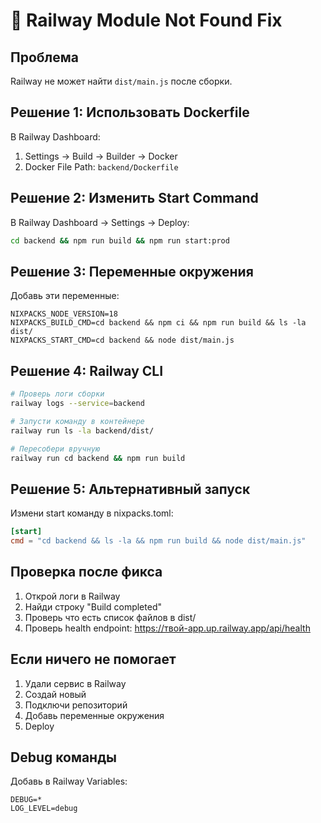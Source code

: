 # 🔧 Railway Module Not Found Fix

## Проблема
Railway не может найти `dist/main.js` после сборки.

## Решение 1: Использовать Dockerfile

В Railway Dashboard:
1. Settings → Build → Builder → Docker
2. Docker File Path: `backend/Dockerfile`

## Решение 2: Изменить Start Command

В Railway Dashboard → Settings → Deploy:
```bash
cd backend && npm run build && npm run start:prod
```

## Решение 3: Переменные окружения

Добавь эти переменные:
```env
NIXPACKS_NODE_VERSION=18
NIXPACKS_BUILD_CMD=cd backend && npm ci && npm run build && ls -la dist/
NIXPACKS_START_CMD=cd backend && node dist/main.js
```

## Решение 4: Railway CLI

```bash
# Проверь логи сборки
railway logs --service=backend

# Запусти команду в контейнере
railway run ls -la backend/dist/

# Пересобери вручную
railway run cd backend && npm run build
```

## Решение 5: Альтернативный запуск

Измени start команду в nixpacks.toml:
```toml
[start]
cmd = "cd backend && ls -la && npm run build && node dist/main.js"
```

## Проверка после фикса

1. Открой логи в Railway
2. Найди строку "Build completed"
3. Проверь что есть список файлов в dist/
4. Проверь health endpoint: https://твой-app.up.railway.app/api/health

## Если ничего не помогает

1. Удали сервис в Railway
2. Создай новый
3. Подключи репозиторий
4. Добавь переменные окружения
5. Deploy

## Debug команды

Добавь в Railway Variables:
```env
DEBUG=*
LOG_LEVEL=debug
```
